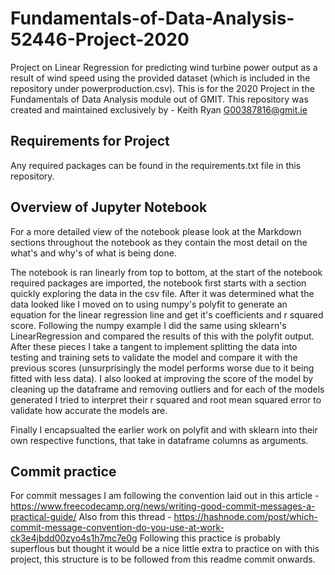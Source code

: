 # Fundamentals-of-Data-Analysis-52446-Project-2020
Project on Linear Regression for predicting wind turbine power output as a result of wind speed using the provided dataset (which is included in the repository under powerproduction.csv). This is for the 2020 Project in the Fundamentals of Data Analysis module out of GMIT.
This repository was created and maintained exclusively by - Keith Ryan G00387816@gmit.ie

## Requirements for Project
Any required packages can be found in the requirements.txt file in this repository.

## Overview of Jupyter Notebook
For a more detailed view of the notebook please look at the Markdown sections throughout the notebook as they contain the most detail on the what's and why's of what is being done.

The notebook is ran linearly from top to bottom, at the start of the notebook required packages are imported, the notebook first starts with a section quickly exploring the data in the csv file. After it was determined what the data looked like I moved on to using numpy's polyfit to generate an equation for the linear regression line and get it's coefficients and r squared score.
Following the numpy example I did the same using sklearn's LinearRegression and compared the results of this with the polyfit output.
After these pieces I take a tangent to implement splitting the data into testing and training sets to validate the model and compare it with the previous scores (unsurprisingly the model performs worse due to it being fitted with less data).
I also looked at improving the score of the model by cleaning up the dataframe and removing outliers and for each of the models generated I tried to interpret their r squared and root mean squared error to validate how accurate the models are.

Finally I encapsualted the earlier work on polyfit and with sklearn into their own respective functions, that take in dataframe columns as arguments.

## Commit practice
For commit messages I am following the convention laid out in this article - https://www.freecodecamp.org/news/writing-good-commit-messages-a-practical-guide/
Also from this thread - https://hashnode.com/post/which-commit-message-convention-do-you-use-at-work-ck3e4jbdd00zyo4s1h7mc7e0g
Following this practice is probably superflous but thought it would be a nice little extra to practice on with this project, this structure is to be followed from this readme commit onwards.
